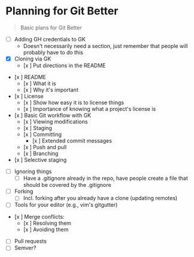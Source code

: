 # Planning for Git Better

>Basic plans for Git Better 

- [  ] Adding GH credentials to GK
  - Doesn't necessarily need a section, just remember that people will probably
  have to do this
- [x] Cloning via GK
  - [x ] Put directions in the README
- [x ] README
  - [x ] What it is
  - [x ] Why it's important
- [x ] License
  - [x ] Show how easy it is to license things
  - [x ] Importance of knowing what a project's license is
- [x  ] Basic Git workflow with GK
  - [x  ] Viewing modifications
  - [x  ] Staging
  - [x  ] Committing
    - [x  ] Extended commit messages
  - [x ] Push and pull
  - [x  ] Branching
- [x ] Selective staging
- [  ] Ignoring things
  - [  ] Have a .gitignore already in the repo, have people create a file that
  should be covered by the .gitignore
- [  ] Forking
  - [  ] Incl. forking after you already have a clone (updating remotes)
- [  ] Tools for your editor (e.g., vim's gitgutter)
- [x ] Merge conflicts:
  - [x ] Resolving them
  - [x ] Avoiding them
- [  ] Pull requests
- [  ] Semver?
